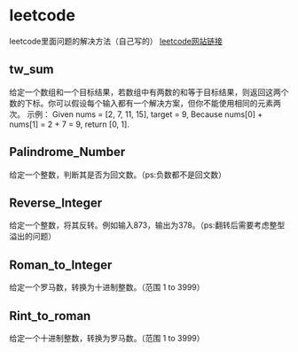 # leetcode
leetcode里面问题的解决方法（自己写的）
[leetcode网站链接](https://leetcode.com/)

## tw_sum
给定一个数组和一个目标结果，若数组中有两数的和等于目标结果，则返回这两个数的下标。你可以假设每个输入都有一个解决方案，但你不能使用相同的元素两次。
示例：
Given nums = [2, 7, 11, 15], target = 9,
Because nums[0] + nums[1] = 2 + 7 = 9,
return [0, 1].

## Palindrome_Number
给定一个整数，判断其是否为回文数。（ps:负数都不是回文数）

## Reverse_Integer
给定一个整数，将其反转。例如输入873，输出为378。（ps:翻转后需要考虑整型溢出的问题）

## Roman_to_Integer
给定一个罗马数，转换为十进制整数。（范围 1 to 3999）

## Rint_to_roman
给定一个十进制整数，转换为罗马数。（范围 1 to 3999）
